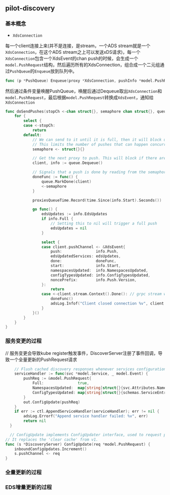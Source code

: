 
## pilot-discovery


### 基本概念

* `XdsConnection`

每一个client连接上来(并不是连接，是stream，一个ADS stream就是一个`XdsConnection`，在这个ADS stream之上可以发送xDS请求)，每一个`XdsConnection`包含一个XdsEvent的chan
push的时候，会生成一个`model.PushRequest`结构，然后遍历所有的XdsConnection，组合成一个二元组通过`PushQueue`的`Enqueue`放到队列中。

```go
func (p *PushQueue) Enqueue(proxy *XdsConnection, pushInfo *model.PushRequest)
```

然后通过条件变量唤醒PushQueue，唤醒后通过Dequeue取出`XdsConnection`和`model.PushRequest`，最后根据`model.PushRequest`转换成`XdsEvent`，通知给`XdsConnection`

```go
func doSendPushes(stopCh <-chan struct{}, semaphore chan struct{}, queue *PushQueue) {
	for {
		select {
		case <-stopCh:
			return
		default:
			// We can send to it until it is full, then it will block until a pushes finishes and reads from it.
			// This limits the number of pushes that can happen concurrently
			semaphore <- struct{}{}

			// Get the next proxy to push. This will block if there are no updates required.
			client, info := queue.Dequeue()

			// Signals that a push is done by reading from the semaphore, allowing another send on it.
			doneFunc := func() {
				queue.MarkDone(client)
				<-semaphore
			}

			proxiesQueueTime.Record(time.Since(info.Start).Seconds())

			go func() {
				edsUpdates := info.EdsUpdates
				if info.Full {
					// Setting this to nil will trigger a full push
					edsUpdates = nil
				}

				select {
				case client.pushChannel <- &XdsEvent{
					push:               info.Push,
					edsUpdatedServices: edsUpdates,
					done:               doneFunc,
					start:              info.Start,
					namespacesUpdated:  info.NamespacesUpdated,
					configTypesUpdated: info.ConfigTypesUpdated,
					noncePrefix:        info.Push.Version,
				}:
					return
				case <-client.stream.Context().Done(): // grpc stream was closed
					doneFunc()
					adsLog.Infof("Client closed connection %v", client.ConID)
				}
			}()
		}
	}
}
```



### 服务变更的过程

// 服务变更会导致kube register触发事件，DiscoverServer注册了事件回调，导致一个全量更新的PushRequest请求

```go
	// Flush cached discovery responses whenever services configuration change.
	serviceHandler := func(svc *model.Service, _ model.Event) {
		pushReq := &model.PushRequest{
			Full:               true,
			NamespacesUpdated:  map[string]struct{}{svc.Attributes.Namespace: {}},
			ConfigTypesUpdated: map[string]struct{}{schemas.ServiceEntry.Type: {}},
		}
		out.ConfigUpdate(pushReq)
	}
	if err := ctl.AppendServiceHandler(serviceHandler); err != nil {
		adsLog.Errorf("Append service handler failed: %v", err)
		return nil
  }

  // ConfigUpdate implements ConfigUpdater interface, used to request pushes.
// It replaces the 'clear cache' from v1.
func (s *DiscoveryServer) ConfigUpdate(req *model.PushRequest) {
	inboundConfigUpdates.Increment()
	s.pushChannel <- req
}
```

### 全量更新的过程


### EDS增量更新的过程




